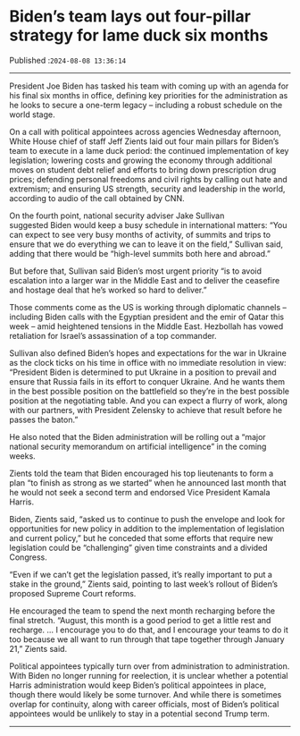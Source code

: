 # Biden’s team lays out four-pillar strategy for lame duck six months

Published :`2024-08-08 13:36:14`

---

President Joe Biden has tasked his team with coming up with an agenda for his final six months in office, defining key priorities for the administration as he looks to secure a one-term legacy – including a robust schedule on the world stage.

On a call with political appointees across agencies Wednesday afternoon, White House chief of staff Jeff Zients laid out four main pillars for Biden’s team to execute in a lame duck period: the continued implementation of key legislation; lowering costs and growing the economy through additional moves on student debt relief and efforts to bring down prescription drug prices; defending personal freedoms and civil rights by calling out hate and extremism; and ensuring US strength, security and leadership in the world, according to audio of the call obtained by CNN.

On the fourth point, national security adviser Jake Sullivan suggested Biden would keep a busy schedule in international matters: “You can expect to see very busy months of activity, of summits and trips to ensure that we do everything we can to leave it on the field,” Sullivan said, adding that there would be “high-level summits both here and abroad.”

But before that, Sullivan said Biden’s most urgent priority “is to avoid escalation into a larger war in the Middle East and to deliver the ceasefire and hostage deal that he’s worked so hard to deliver.”

Those comments come as the US is working through diplomatic channels – including Biden calls with the Egyptian president and the emir of Qatar this week – amid heightened tensions in the Middle East. Hezbollah has vowed retaliation for Israel’s assassination of a top commander.

Sullivan also defined Biden’s hopes and expectations for the war in Ukraine as the clock ticks on his time in office with no immediate resolution in view: “President Biden is determined to put Ukraine in a position to prevail and ensure that Russia fails in its effort to conquer Ukraine. And he wants them in the best possible position on the battlefield so they’re in the best possible position at the negotiating table. And you can expect a flurry of work, along with our partners, with President Zelensky to achieve that result before he passes the baton.”

He also noted that the Biden administration will be rolling out a “major national security memorandum on artificial intelligence” in the coming weeks.

Zients told the team that Biden encouraged his top lieutenants to form a plan “to finish as strong as we started” when he announced last month that he would not seek a second term and endorsed Vice President Kamala Harris.

Biden, Zients said, “asked us to continue to push the envelope and look for opportunities for new policy in addition to the implementation of legislation and current policy,” but he conceded that some efforts that require new legislation could be “challenging” given time constraints and a divided Congress.

“Even if we can’t get the legislation passed, it’s really important to put a stake in the ground,” Zients said, pointing to last week’s rollout of Biden’s proposed Supreme Court reforms.

He encouraged the team to spend the next month recharging before the final stretch. “August, this month is a good period to get a little rest and recharge. … I encourage you to do that, and I encourage your teams to do it too because we all want to run through that tape together through January 21,” Zients said.

Political appointees typically turn over from administration to administration. With Biden no longer running for reelection, it is unclear whether a potential Harris administration would keep Biden’s political appointees in place, though there would likely be some turnover. And while there is sometimes overlap for continuity, along with career officials, most of Biden’s political appointees would be unlikely to stay in a potential second Trump term.

---

